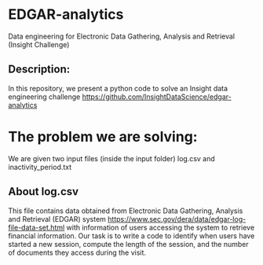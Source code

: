 # EDGAR-analytics
Data engineering for Electronic Data Gathering, Analysis and Retrieval (Insight Challenge)
## Description:
In this repository, we present a python code to solve an Insight data engineering challenge 
https://github.com/InsightDataScience/edgar-analytics
# The problem we are solving:
We are given two input files (inside the input folder) log.csv and inactivity_period.txt

## About log.csv
This file contains data obtained from  Electronic Data Gathering, Analysis and Retrieval (EDGAR) system
https://www.sec.gov/dera/data/edgar-log-file-data-set.html
with information of users accessing the system to retrieve financial information. Our task is to write a code to identify when users have started a new session, compute the length of the session, and the number of documents they access during the visit. 
